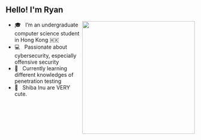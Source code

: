 ## **Hello! I'm Ryan**
  
<img align="right" width="300" height="300" src="https://github.com/Johnchauyu/johnchauyu/blob/main/Shiba.gif" width="45%" height="45%"/>

- 🎓 &nbsp; I’m an undergraduate computer science student in Hong Kong 🇭🇰
- 💻 &nbsp; Passionate about cybersecurity, especially offensive security
- 🌱 &nbsp; Currently learning different knowledges of penetration testing
- 🐶 &nbsp; Shiba Inu are VERY cute.
<!--
**Johnchauyu/johnchauyu** is a ✨ _special_ ✨ repository because its `README.md` (this file) appears on your GitHub profile.

Here are some ideas to get you started:

- 🔭 I’m currently working on ...
- 🌱 I’m currently learning ...
- 👯 I’m looking to collaborate on ...
- 🤔 I’m looking for help with ...
- 💬 Ask me about ...
- 📫 How to reach me: ...
- 😄 Pronouns: ...
- ⚡ Fun fact: ...
-->
